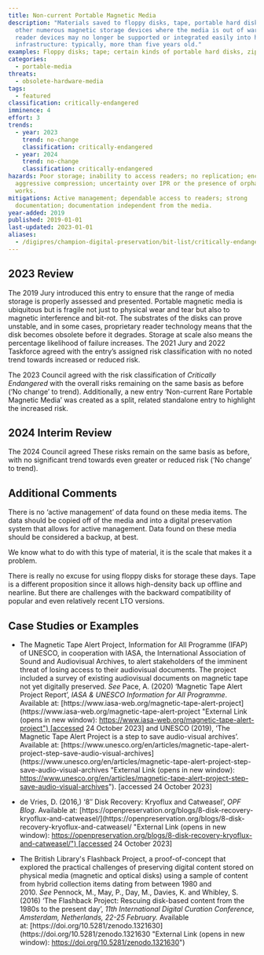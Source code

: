 ```yaml
---
title: Non-current Portable Magnetic Media
description: "Materials saved to floppy disks, tape, portable hard disks or
  other numerous magnetic storage devices where the media is out of warranty and
  reader devices may no longer be supported or integrated easily into hardware
  infrastructure: typically, more than five years old."
examples: Floppy disks; tape; certain kinds of portable hard disks, zip drives.
categories:
  - portable-media
threats:
  - obsolete-hardware-media
tags:
  - featured
classification: critically-endangered
imminence: 4
effort: 3
trends:
  - year: 2023
    trend: no-change
    classification: critically-endangered
  - year: 2024
    trend: no-change
    classification: critically-endangered
hazards: Poor storage; inability to access readers; no replication; encryption;
  aggressive compression; uncertainty over IPR or the presence of orphaned
  works.
mitigations: Active management; dependable access to readers; strong
  documentation; documentation independent from the media.
year-added: 2019
published: 2019-01-01
last-updated: 2023-01-01
aliases:
  - /digipres/champion-digital-preservation/bit-list/critically-endangered/bitlist-non-current-portable-magnetic-media
---
```

## 2023 Review

The 2019 Jury introduced this entry to ensure that the range of media storage is properly assessed and presented. Portable magnetic media is ubiquitous but is fragile not just to physical wear and tear but also to magnetic interference and bit-rot. The substrates of the disks can prove unstable, and in some cases, proprietary reader technology means that the disk becomes obsolete before it degrades. Storage at scale also means the percentage likelihood of failure increases. The 2021 Jury and 2022 Taskforce agreed with the entry’s assigned risk classification with no noted trend towards increased or reduced risk.

The 2023 Council agreed with the risk classification of _Critically Endangered_ with the overall risks remaining on the same basis as before (‘No change’ to trend). Additionally, a new entry ‘Non-current Rare Portable Magnetic Media’ was created as a split, related standalone entry to highlight the increased risk.

## 2024 Interim Review

The 2024 Council agreed These risks remain on the same basis as before, with no significant trend towards even greater or reduced risk (‘No change’ to trend).

## Additional Comments

There is no ‘active management’ of data found on these media items. The data should be copied off of the media and into a digital preservation system that allows for active management. Data found on these media should be considered a backup, at best.

We know what to do with this type of material, it is the scale that makes it a problem.

There is really no excuse for using floppy disks for storage these days. Tape is a different proposition since it allows high-density back up offline and nearline. But there are challenges with the backward compatibility of popular and even relatively recent LTO versions.

## Case Studies or Examples

- The Magnetic Tape Alert Project, Information for All Programme (IFAP) of UNESCO, in cooperation with IASA, the International Association of Sound and Audiovisual Archives, to alert stakeholders of the imminent threat of losing access to their audiovisual documents. The project included a survey of existing audiovisual documents on magnetic tape not yet digitally preserved. _See_ Pace, A. (2020) ‘Magnetic Tape Alert Project Report’, _IASA & UNESCO Information for All Programme_. Available at: [](https://www.iasa-web.org/magnetic-tape-alert-project "External Link (opens in new window): https://www.iasa-web.org/magnetic-tape-alert-project")[https://www.iasa-web.org/magnetic-tape-alert-project](https://www.iasa-web.org/magnetic-tape-alert-project "External Link (opens in new window): https://www.iasa-web.org/magnetic-tape-alert-project") [accessed 24 October 2023] and UNESCO (2019), ‘The Magnetic Tape Alert Project is a step to save audio-visual archives’. Available at: [](https://www.unesco.org/en/articles/magnetic-tape-alert-project-step-save-audio-visual-archives "External Link (opens in new window): https://www.unesco.org/en/articles/magnetic-tape-alert-project-step-save-audio-visual-archives")[https://www.unesco.org/en/articles/magnetic-tape-alert-project-step-save-audio-visual-archives](https://www.unesco.org/en/articles/magnetic-tape-alert-project-step-save-audio-visual-archives "External Link (opens in new window): https://www.unesco.org/en/articles/magnetic-tape-alert-project-step-save-audio-visual-archives"). [accessed 24 October 2023]
    
- de Vries, D. (2016,) ‘8″ Disk Recovery: Kryoflux and Catweasel’, _OPF Blog_. Available at: [](https://openpreservation.org/blogs/8-disk-recovery-kryoflux-and-catweasel/ "External Link (opens in new window): https://openpreservation.org/blogs/8-disk-recovery-kryoflux-and-catweasel/")[https://openpreservation.org/blogs/8-disk-recovery-kryoflux-and-catweasel/](https://openpreservation.org/blogs/8-disk-recovery-kryoflux-and-catweasel/ "External Link (opens in new window): https://openpreservation.org/blogs/8-disk-recovery-kryoflux-and-catweasel/") [accessed 24 October 2023]
    
- The British Library's Flashback Project, a proof-of-concept that explored the practical challenges of preserving digital content stored on physical media (magnetic and optical disks) using a sample of content from hybrid collection items dating from between 1980 and 2010. _See_ Pennock, M., May, P., Day, M., Davies, K. and Whibley, S. (2016) ‘The Flashback Project: Rescuing disk-based content from the 1980s to the present day’, _11th International Digital Curation Conference, Amsterdam, Netherlands, 22-25 February._ Available at: [](https://doi.org/10.5281/zenodo.1321630 "External Link (opens in new window): https://doi.org/10.5281/zenodo.1321630")[https://doi.org/10.5281/zenodo.1321630](https://doi.org/10.5281/zenodo.1321630 "External Link (opens in new window): https://doi.org/10.5281/zenodo.1321630")
